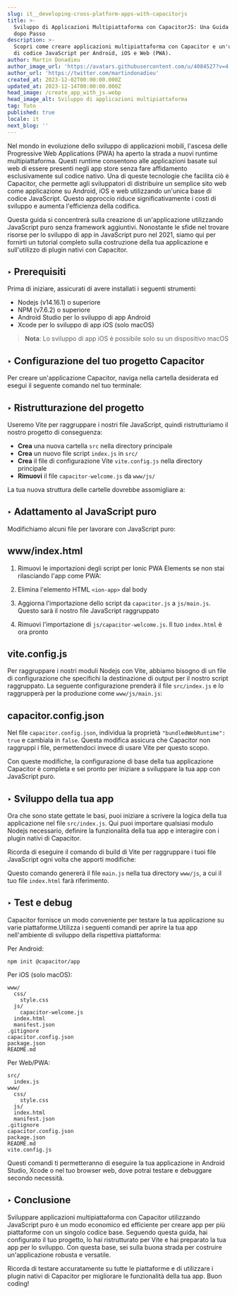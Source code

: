 ```yaml
---
slug: it__developing-cross-platform-apps-with-capacitorjs
title: >-
  Sviluppo di Applicazioni Multipiattaforma con CapacitorJS: Una Guida Passo
  dopo Passo
description: >-
  Scopri come creare applicazioni multipiattaforma con Capacitor e un'unica base
  di codice JavaScript per Android, iOS e Web (PWA).
author: Martin Donadieu
author_image_url: 'https://avatars.githubusercontent.com/u/4084527?v=4'
author_url: 'https://twitter.com/martindonadieu'
created_at: 2023-12-02T00:00:00.000Z
updated_at: 2023-12-14T00:00:00.000Z
head_image: /create_app_with_js.webp
head_image_alt: Sviluppo di applicazioni multipiattaforma
tag: Tuto
published: true
locale: it
next_blog: ''
---
```


Nel mondo in evoluzione dello sviluppo di applicazioni mobili, l'ascesa delle Progressive Web Applications (PWA) ha aperto la strada a nuovi runtime multipiattaforma. Questi runtime consentono alle applicazioni basate sul web di essere presenti negli app store senza fare affidamento esclusivamente sul codice nativo. Una di queste tecnologie che facilita ciò è Capacitor, che permette agli sviluppatori di distribuire un semplice sito web come applicazione su Android, iOS e web utilizzando un'unica base di codice JavaScript. Questo approccio riduce significativamente i costi di sviluppo e aumenta l'efficienza della codifica.

Questa guida si concentrerà sulla creazione di un'applicazione utilizzando JavaScript puro senza framework aggiuntivi. Nonostante le sfide nel trovare risorse per lo sviluppo di app in JavaScript puro nel 2021, siamo qui per fornirti un tutorial completo sulla costruzione della tua applicazione e sull'utilizzo di plugin nativi con Capacitor.

## ‣ Prerequisiti

Prima di iniziare, assicurati di avere installati i seguenti strumenti:

- Nodejs (v14.16.1) o superiore
- NPM (v7.6.2) o superiore
- Android Studio per lo sviluppo di app Android
- Xcode per lo sviluppo di app iOS (solo macOS)

> **Nota**: Lo sviluppo di app iOS è possibile solo su un dispositivo macOS

## ‣ Configurazione del tuo progetto Capacitor

Per creare un'applicazione Capacitor, naviga nella cartella desiderata ed esegui il seguente comando nel tuo terminale:

## ‣ Ristrutturazione del progetto

Useremo Vite per raggruppare i nostri file JavaScript, quindi ristrutturiamo il nostro progetto di conseguenza:

- **Crea** una nuova cartella `src` nella directory principale
- **Crea** un nuovo file script `index.js` in `src/`
- **Crea** il file di configurazione Vite `vite.config.js` nella directory principale
- **Rimuovi** il file `capacitor-welcome.js` da `www/js/`

La tua nuova struttura delle cartelle dovrebbe assomigliare a:

## ‣ Adattamento al JavaScript puro

Modifichiamo alcuni file per lavorare con JavaScript puro:

## www/index.html

1. Rimuovi le importazioni degli script per Ionic PWA Elements se non stai rilasciando l'app come PWA:

2. Elimina l'elemento HTML `<ion-app>` dal body

3. Aggiorna l'importazione dello script da `capacitor.js` a `js/main.js`. Questo sarà il nostro file JavaScript raggruppato

4. Rimuovi l'importazione di `js/capacitor-welcome.js`. Il tuo `index.html` è ora pronto

## vite.config.js

Per raggruppare i nostri moduli Nodejs con Vite, abbiamo bisogno di un file di configurazione che specifichi la destinazione di output per il nostro script raggruppato. La seguente configurazione prenderà il file `src/index.js` e lo raggrupperà per la produzione come `www/js/main.js`:

## capacitor.config.json

Nel file `capacitor.config.json`, individua la proprietà `"bundledWebRuntime": true` e cambiala in `false`. Questa modifica assicura che Capacitor non raggruppi i file, permettendoci invece di usare Vite per questo scopo.

Con queste modifiche, la configurazione di base della tua applicazione Capacitor è completa e sei pronto per iniziare a sviluppare la tua app con JavaScript puro.

## ‣ Sviluppo della tua app

Ora che sono state gettate le basi, puoi iniziare a scrivere la logica della tua applicazione nel file `src/index.js`. Qui puoi importare qualsiasi modulo Nodejs necessario, definire la funzionalità della tua app e interagire con i plugin nativi di Capacitor.

Ricorda di eseguire il comando di build di Vite per raggruppare i tuoi file JavaScript ogni volta che apporti modifiche:

Questo comando genererà il file `main.js` nella tua directory `www/js`, a cui il tuo file `index.html` farà riferimento.

## ‣ Test e debug

Capacitor fornisce un modo conveniente per testare la tua applicazione su varie piattaforme.Utilizza i seguenti comandi per aprire la tua app nell'ambiente di sviluppo della rispettiva piattaforma:

Per Android:
```
npm init @capacitor/app
```

Per iOS (solo macOS):
```
www/
  css/
    style.css
  js/
    capacitor-welcome.js
  index.html
  manifest.json
.gitignore
capacitor.config.json
package.json
README.md
```

Per Web/PWA:
```
src/
  index.js
www/
  css/
    style.css
  js/
  index.html
  manifest.json
.gitignore
capacitor.config.json
package.json
README.md
vite.config.js
```

Questi comandi ti permetteranno di eseguire la tua applicazione in Android Studio, Xcode o nel tuo browser web, dove potrai testare e debuggare secondo necessità.

## ‣ Conclusione

Sviluppare applicazioni multipiattaforma con Capacitor utilizzando JavaScript puro è un modo economico ed efficiente per creare app per più piattaforme con un singolo codice base. Seguendo questa guida, hai configurato il tuo progetto, lo hai ristrutturato per Vite e hai preparato la tua app per lo sviluppo. Con questa base, sei sulla buona strada per costruire un'applicazione robusta e versatile.

Ricorda di testare accuratamente su tutte le piattaforme e di utilizzare i plugin nativi di Capacitor per migliorare le funzionalità della tua app. Buon coding!